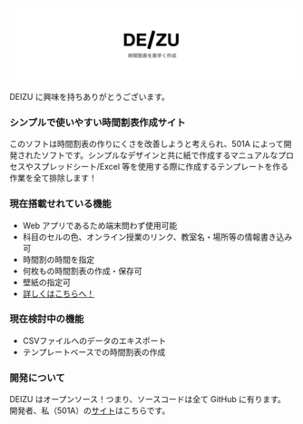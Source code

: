 ![DEIZU logo](./src/deizuBanner.png)

DEIZU に興味を持ちありがとうございます。

### シンプルで使いやすい時間割表作成サイト

このソフトは時間割表の作りにくさを改善しようと考えられ、501A によって開発されたソフトです。シンプルなデザインと共に紙で作成するマニュアルなプロセスやスプレッドシート/Excel 等を使用する際に作成するテンプレートを作る作業を全て排除します！

### 現在搭載せれている機能

- Web アプリであるため端末問わず使用可能
- 科目のセルの色、オンライン授業のリンク、教室名・場所等の情報書き込み可
- 時間割の時間を指定
- 何枚もの時間割表の作成・保存可
- 壁紙の指定可
- [詳しくはこちらへ！](https://www.notion.so/Schedule-Creator-687747c356924e13ad96b981161d3cd3)

### 現在検討中の機能
- CSVファイルへのデータのエキスポート
- テンプレートベースでの時間割表の作成

### 開発について

DEIZU はオープンソース！つまり、ソースコードは全て GitHub に有ります。
開発者、私（501A）の[サイト](https://501a.netlify.app/)はこちらです。

